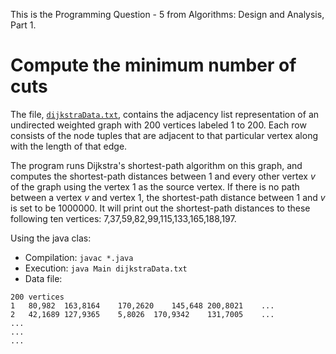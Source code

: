 This is the Programming Question - 5 from Algorithms: Design and Analysis, Part 1. 

# Compute the minimum number of cuts

The file, [`dijkstraData.txt`][1], contains the adjacency list representation of an undirected weighted graph with 200 vertices labeled 1 to 200. Each row consists of the node tuples that are adjacent to that particular vertex along with the length of that edge.

The program runs Dijkstra's shortest-path algorithm on this graph, and computes the shortest-path distances between 1 and every other vertex *v* of the graph using the vertex 1 as the source vertex. If there is no path between a vertex *v* and vertex 1, the shortest-path distance between 1 and *v* is set to be 1000000. It will print out the shortest-path distances to these following ten vertices: 7,37,59,82,99,115,133,165,188,197. 

Using the java clas: 
* Compilation: `javac *.java`
* Execution: `java Main dijkstraData.txt`
* Data file:  
````
200 vertices
1	80,982	163,8164	170,2620	145,648	200,8021	...	
2	42,1689	127,9365	5,8026	170,9342	131,7005	...	
...
...
...
````

[1]: http://spark-public.s3.amazonaws.com/algo1/programming_prob/dijkstraData.txt
